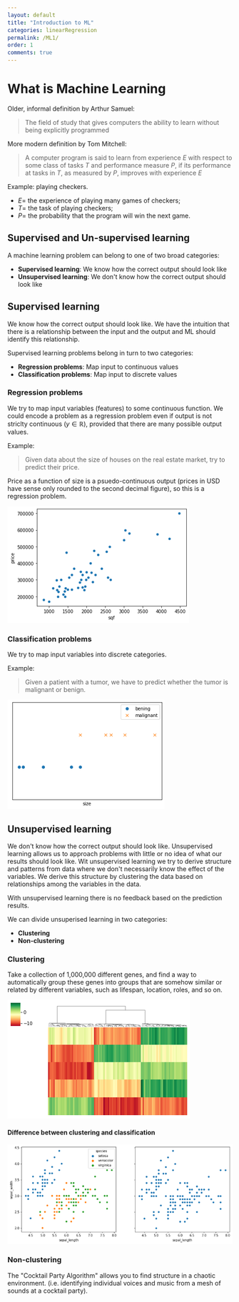 ```yaml
---
layout: default
title: "Introduction to ML"
categories: linearRegression
permalink: /ML1/
order: 1
comments: true
---
```


# What is Machine Learning

Older, informal definition by Arthur Samuel:

> The field of study that gives computers the ability to learn without being explicitly programmed

More modern definition by Tom Mitchell: 

> A computer program is said to learn from experience $E$ with respect to some class of tasks $T$ and performance measure $P$, if its performance at tasks in $T$, as measured by $P$, improves with experience $E$

Example: playing checkers.

* $E=$ the experience of playing many games of checkers;
* $T=$ the task of playing checkers;
* $P=$ the probability that the program will win the next game.

## Supervised and Un-supervised learning
A machine learning problem can belong to one of two broad categories:

* **Supervised learning**: We know how the correct output should look like
* **Unsupervised learning**: We don't know how the correct output should look like

## Supervised learning
We know how the correct output should look like. We have the intuition that there is a relationship between the input and the output and ML should identify this relationship.

Supervised learning problems belong in turn to two categories:

* **Regression problems**: Map input to continuous values
* **Classification problems**: Map input to discrete values

### Regression problems
We try to map input variables (features) to some continuous function. We could encode a problem as a regression problem even if output is not striclty continuous ($y \in \mathbb{R}$), provided that there are many possible output values.

Example:

> Given data about the size of houses on the real estate market, try to predict their price. 

Price as a function of size is a psuedo-continuous output (prices in USD have sense only rounded to the second decimal figure), so this is a regression problem.


    
![png](ML-1-WhatIsMachineLearning_files/ML-1-WhatIsMachineLearning_5_0.png)
    


### Classification problems
We try to map input variables into discrete categories. 

Example:
> Given a patient with a tumor, we have to predict whether the tumor is malignant or benign. 


    
![png](ML-1-WhatIsMachineLearning_files/ML-1-WhatIsMachineLearning_7_0.png)
    


## Unsupervised learning
We don't know how the correct output should look like. Unsupervised learning allows us to approach problems with little or no idea of what our results should look like. Wit unsupervised learning we try to derive structure and patterns from data where we don't necessarily know the effect of the variables. We derive this structure by clustering the data based on relationships among the variables in the data.

With unsupervised learning there is no feedback based on the prediction results.

We can divide unsuperised learning in two categories:

* **Clustering**
* **Non-clustering**

### Clustering
Take a collection of 1,000,000 different genes, and find a way to automatically group these genes into groups that are somehow similar or related by different variables, such as lifespan, location, roles, and so on.


    
![png](ML-1-WhatIsMachineLearning_files/ML-1-WhatIsMachineLearning_9_0.png)
    


#### Difference between clustering and classification


    
![png](ML-1-WhatIsMachineLearning_files/ML-1-WhatIsMachineLearning_11_0.png)
    


### Non-clustering
The "Cocktail Party Algorithm" allows you to find structure in a chaotic environment. (i.e. identifying individual voices and music from a mesh of sounds at a cocktail party).
